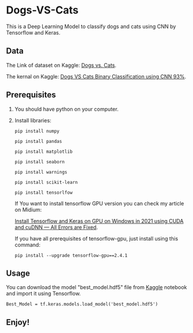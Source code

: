 # Dogs-VS-Cats
This is a Deep Learning Model to classify dogs and cats using CNN by Tensorflow and Keras.

## Data
The Link of dataset on Kaggle: [Dogs vs. Cats](https://www.kaggle.com/c/dogs-vs-cats).

The kernal on Kaggle: [Dogs VS Cats Binary Classification using CNN 93%](https://www.kaggle.com/abdelrahmanzied/dogs-vs-cats-binary-classification-using-cnn-93).




## Prerequisites
1. You should have python on your computer.
2. Install libraries:

    `pip install numpy`

    `pip install pandas`
    
    `pip install matplotlib`
    
    `pip install seaborn`

    `pip install warnings`
    
    `pip install scikit-learn`
    
    `pip install tensorlfow`
    
    
    If You want to install tensorflow GPU version you can check my article on Midium:

    [Install Tensorflow and Keras on GPU on Windows in 2021 using CUDA and cuDNN — All Errors are Fixed](https://abdelrahmanzied.medium.com/install-tensorflow-and-keras-on-gpu-on-windows-in-2021-using-cuda-and-cudnn-all-error-fixed-8a3967398eb7).

    If you have all prerequisites of tensorflow-gpu, just install using this command:

    `pip install --upgrade tensorflow-gpu==2.4.1`




## Usage
You can download the model "best_model.hdf5" file from [Kaggle](https://www.kaggle.com/abdelrahmanzied/dogs-vs-cats-binary-classification-using-cnn-93) notebook and import it using Tensorflow.

`Best_Model = tf.keras.models.load_model('best_model.hdf5')`


## Enjoy!
